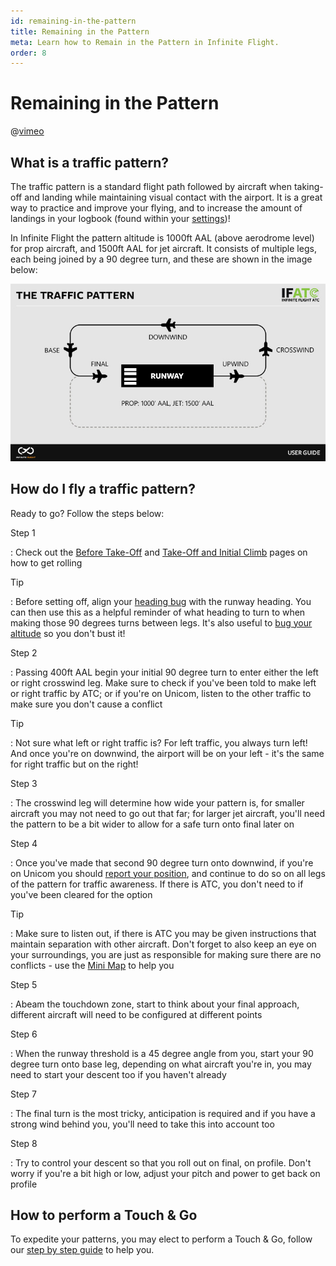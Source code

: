 ```yaml
---
id: remaining-in-the-pattern
title: Remaining in the Pattern
meta: Learn how to Remain in the Pattern in Infinite Flight.
order: 8
---
```


# Remaining in the Pattern



@[vimeo](416103249)



## What is a traffic pattern?



The traffic pattern is a standard flight path followed by aircraft when taking-off and landing while maintaining visual contact with the airport. It is a great way to practice and improve your flying, and to increase the amount of landings in your logbook (found within your [settings](/guide/getting-started-guide/home-user-interface/settings#logbook))!



In Infinite Flight the pattern altitude is 1000ft AAL (above aerodrome level) for prop aircraft, and 1500ft AAL for jet aircraft. It consists of multiple legs, each being joined by a 90 degree turn, and these are shown in the image below:



![The Traffic Pattern](_images/manual/graphics/atc-traffic-pattern.jpg)



## How do I fly a traffic pattern?



Ready to go? Follow the steps below:



Step 1

: Check out the [Before Take-Off](/guide/flying-guide/take-off-to-cruise/before-take-off#before-take-off) and [Take-Off and Initial Climb](/guide/flying-guide/take-off-to-cruise/take-off-and-initial-climb#take-off-and-initial-climb) pages on how to get rolling



Tip

: Before setting off, align your [heading bug](/guide/getting-started-guide/pilot-user-interface/hud#head-up-display-(hud)) with the runway heading. You can then use this as a helpful reminder of what heading to turn to when making those 90 degrees turns between legs. It's also useful to [bug your altitude](/guide/getting-started-guide/pilot-user-interface/hud#head-up-display-(hud)) so you don't bust it!



Step 2

: Passing 400ft AAL begin your initial 90 degree turn to enter either the left or right crosswind leg. Make sure to check if you've been told to make left or right traffic by ATC; or if you're on Unicom, listen to the other traffic to make sure you don't cause a conflict



Tip

: Not sure what left or right traffic is? For left traffic, you always turn left! And once you're on downwind, the airport will be on your left - it's the same for right traffic but on the right!



Step 3

: The crosswind leg will determine how wide your pattern is, for smaller aircraft you may not need to go out that far; for larger jet aircraft, you'll need the pattern to be a bit wider to allow for a safe turn onto final later on



Step 4

: Once you've made that second 90 degree turn onto downwind, if you're on Unicom you should [report your position](/guide/flying-guide/atc-communication/remaining-in-the-pattern#pilot-to-tower-controller-communication-tables), and continue to do so on all legs of the pattern for traffic awareness. If there is ATC, you don't need to if you've been cleared for the option



Tip

: Make sure to listen out, if there is ATC you may be given instructions that maintain separation with other aircraft. Don't forget to also keep an eye on your surroundings, you are just as responsible for making sure there are no conflicts - use the [Mini Map](/guide/getting-started-guide/pilot-user-interface/flight-planning#mini-map) to help you



Step 5

: Abeam the touchdown zone, start to think about your final approach, different aircraft will need to be configured at different points



Step 6

: When the runway threshold is a 45 degree angle from you, start your 90 degree turn onto base leg, depending on what aircraft you're in, you may need to start your descent too if you haven't already



Step 7

: The final turn is the most tricky, anticipation is required and if you have a strong wind behind you, you'll need to take this into account too



Step 8

: Try to control your descent so that you roll out on final, on profile. Don't worry if you're a bit high or low, adjust your pitch and power to get back on profile



## How to perform a Touch & Go

To expedite your patterns, you may elect to perform a Touch & Go, follow our [step by step guide](/guide/flying-guide/descent-to-landing/landing#how-to-perform-a-touch-%26-go) to help you.